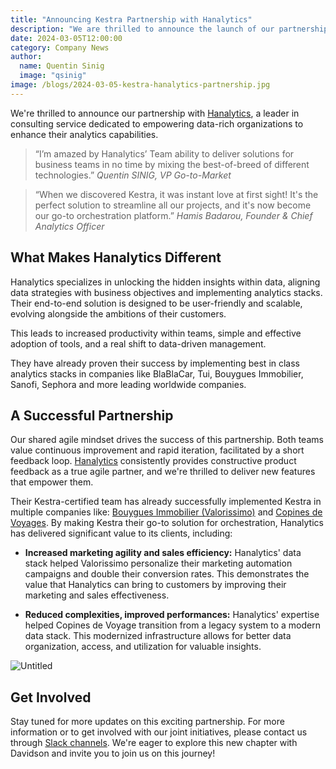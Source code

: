 ```yaml
---
title: "Announcing Kestra Partnership with Hanalytics"
description: "We are thrilled to announce the launch of our partnership with Davidson, a leader in the consulting industry known for its expertise in digital transformation and modern technologies."
date: 2024-03-05T12:00:00
category: Company News
author:
  name: Quentin Sinig
  image: "qsinig"
image: /blogs/2024-03-05-kestra-hanalytics-partnership.jpg
---
```


We're thrilled to announce our partnership with [Hanalytics](https://www.data-hanalytics.io/), a leader in consulting service dedicated to empowering data-rich organizations to enhance their analytics capabilities.

> “I’m amazed by Hanalytics’ Team ability to deliver solutions for business teams in no time by mixing the best-of-breed of different technologies.”
*Quentin SINIG, VP Go-to-Market*


> “When we discovered Kestra, it was instant love at first sight! It's the perfect solution to streamline all our projects, and it's now become our go-to orchestration platform.”
*Hamis Badarou, Founder & Chief Analytics Officer*


## What Makes Hanalytics Different

Hanalytics specializes in unlocking the hidden insights within data, aligning data strategies with business objectives and implementing analytics stacks. Their end-to-end solution is designed to be user-friendly and scalable, evolving alongside the ambitions of their customers.

This leads to increased productivity within teams, simple and effective adoption of tools, and a real shift to data-driven management.

They have already proven their success by implementing best in class analytics stacks in companies like BlaBlaCar, Tui, Bouygues Immobilier, Sanofi, Sephora and more leading worldwide companies.

## A Successful Partnership

Our shared agile mindset drives the success of this partnership. Both teams value continuous improvement and rapid iteration, facilitated by a short feedback loop. [Hanalytics](https://kestra.io/partners) consistently provides constructive product feedback as a true agile partner, and we're thrilled to deliver new features that empower them.

Their Kestra-certified team has already successfully implemented Kestra in multiple companies like: [Bouygues Immobilier (Valorissimo)](https://kestra.io/blogs/2024-01-23-bouygues-immobilier-valorissimo) and [Copines de Voyages](https://kestra.io/use-cases/stories/10-copines-de-voyage). By making Kestra their go-to solution for orchestration, Hanalytics has delivered significant value to its clients, including:

- **Increased marketing agility and sales efficiency:** Hanalytics' data stack helped Valorissimo personalize their marketing automation campaigns and double their conversion rates. This demonstrates the value that Hanalytics can bring to customers by improving their marketing and sales effectiveness.

- **Reduced complexities, improved performances:** Hanalytics' expertise helped Copines de Voyage transition from a legacy system to a modern data stack. This modernized infrastructure allows for better data organization, access, and utilization for valuable insights.

![Untitled](https://prod-files-secure.s3.us-west-2.amazonaws.com/40bb7360-23c2-4bc2-be27-bdb7d035d79c/2fbdc776-d30c-42fa-8944-c93f4bd87ba3/Untitled.png)

## Get Involved

Stay tuned for more updates on this exciting partnership. For more information or to get involved with our joint initiatives, please contact us through [Slack channels](https://kestra.io/slack). We're eager to explore this new chapter with Davidson and invite you to join us on this journey!

